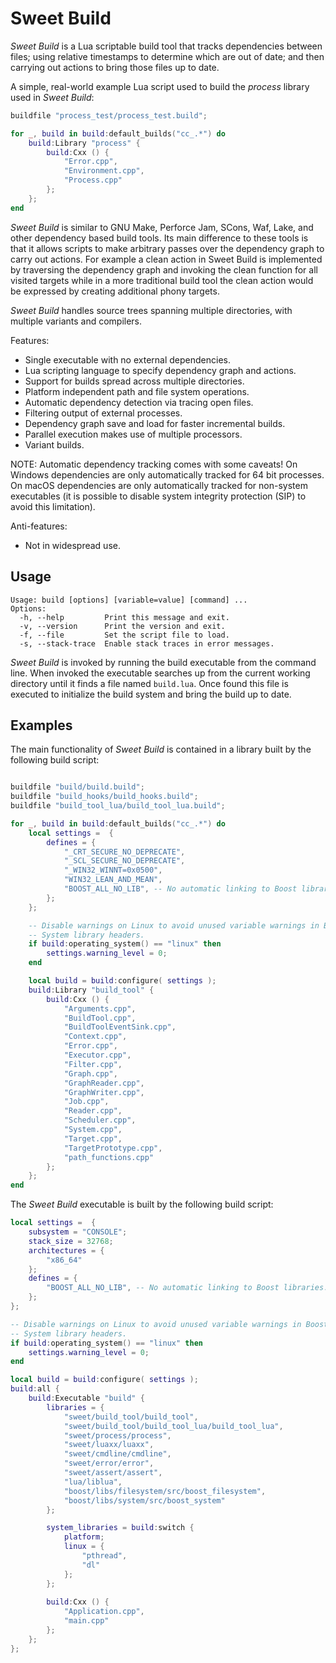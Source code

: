 # Sweet Build

*Sweet Build* is a Lua scriptable build tool that tracks dependencies between files; using relative timestamps to determine which are out of date; and then carrying out actions to bring those files up to date.

A simple, real-world example Lua script used to build the *process* library used in *Sweet Build*:

~~~lua
buildfile "process_test/process_test.build";

for _, build in build:default_builds("cc_.*") do
    build:Library "process" {
        build:Cxx () {
            "Error.cpp",
            "Environment.cpp",
            "Process.cpp"
        };
    };
end
~~~

*Sweet Build* is similar to GNU Make, Perforce Jam, SCons, Waf, Lake, and other dependency based build tools.  Its main difference to these tools is that it allows scripts to make arbitrary passes over the dependency graph to carry out actions.  For example a clean action in Sweet Build is implemented by traversing the dependency graph and invoking the clean function for all visited targets while in a more traditional build tool the clean action would be expressed by creating additional phony targets.

*Sweet Build* handles source trees spanning multiple directories, with multiple variants and compilers.

Features:

  - Single executable with no external dependencies.
  - Lua scripting language to specify dependency graph and actions.
  - Support for builds spread across multiple directories.
  - Platform independent path and file system operations.
  - Automatic dependency detection via tracing open files.
  - Filtering output of external processes.
  - Dependency graph save and load for faster incremental builds.
  - Parallel execution makes use of multiple processors.
  - Variant builds.

NOTE: Automatic dependency tracking comes with some caveats!  On Windows dependencies are only automatically tracked for 64 bit processes.  On macOS dependencies are only automatically tracked for non-system executables (it is possible to disable system integrity protection (SIP) to avoid this limitation).

Anti-features:

  - Not in widespread use.

## Usage

    Usage: build [options] [variable=value] [command] ...
    Options:
      -h, --help         Print this message and exit.
      -v, --version      Print the version and exit.
      -f, --file         Set the script file to load.
      -s, --stack-trace  Enable stack traces in error messages.

*Sweet Build* is invoked by running the build executable from the command line.  When invoked the executable searches up from the current working directory until it finds a file named `build.lua`.  Once found this file is executed to initialize the build system and bring the build up to date.

## Examples

The main functionality of *Sweet Build* is contained in a library built by the following build script:

~~~lua

buildfile "build/build.build";
buildfile "build_hooks/build_hooks.build";
buildfile "build_tool_lua/build_tool_lua.build";

for _, build in build:default_builds("cc_.*") do
    local settings =  {
        defines = {
            "_CRT_SECURE_NO_DEPRECATE",
            "_SCL_SECURE_NO_DEPRECATE",
            "_WIN32_WINNT=0x0500",
            "WIN32_LEAN_AND_MEAN",
            "BOOST_ALL_NO_LIB", -- No automatic linking to Boost libraries.
        };
    };

    -- Disable warnings on Linux to avoid unused variable warnings in Boost
    -- System library headers.
    if build:operating_system() == "linux" then
        settings.warning_level = 0;
    end

    local build = build:configure( settings );
    build:Library "build_tool" {
        build:Cxx () {
            "Arguments.cpp",
            "BuildTool.cpp",
            "BuildToolEventSink.cpp",
            "Context.cpp",
            "Error.cpp", 
            "Executor.cpp",
            "Filter.cpp",
            "Graph.cpp",
            "GraphReader.cpp",
            "GraphWriter.cpp",
            "Job.cpp",
            "Reader.cpp", 
            "Scheduler.cpp", 
            "System.cpp",
            "Target.cpp",
            "TargetPrototype.cpp",
            "path_functions.cpp"
        };
    };
end
~~~

The *Sweet Build* executable is built by the following build script:

~~~lua
local settings =  {
    subsystem = "CONSOLE"; 
    stack_size = 32768; 
    architectures = { 
        "x86_64" 
    };
    defines = { 
        "BOOST_ALL_NO_LIB", -- No automatic linking to Boost libraries.
    };
};

-- Disable warnings on Linux to avoid unused variable warnings in Boost
-- System library headers.
if build:operating_system() == "linux" then
    settings.warning_level = 0;
end

local build = build:configure( settings );
build:all {
    build:Executable "build" {
        libraries = {    
            "sweet/build_tool/build_tool",
            "sweet/build_tool/build_tool_lua/build_tool_lua",
            "sweet/process/process",
            "sweet/luaxx/luaxx",
            "sweet/cmdline/cmdline",
            "sweet/error/error",
            "sweet/assert/assert",
            "lua/liblua",
            "boost/libs/filesystem/src/boost_filesystem",
            "boost/libs/system/src/boost_system"
        };

        system_libraries = build:switch {
            platform;
            linux = { 
                "pthread", 
                "dl" 
            };
        };
        
        build:Cxx () {
            "Application.cpp", 
            "main.cpp"
        };    
    };
};
~~~
